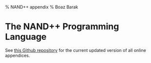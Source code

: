 % NAND++ appendix
% Boaz Barak

# The NAND++ Programming Language

See [this Github repository](https://github.com/boazbk/nandnotebooks) for the current updated version of all online appendices.
